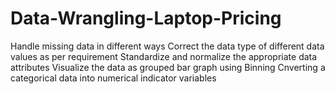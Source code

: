 # Data-Wrangling-Laptop-Pricing
 Handle missing data in different ways Correct the data type of different data values as per requirement Standardize and normalize the appropriate data attributes Visualize the data as grouped bar graph using Binning Cnverting a categorical data into numerical indicator variables
